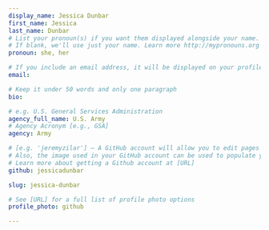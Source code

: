 ```yaml
---
display_name: Jessica Dunbar
first_name: Jessica
last_name: Dunbar
# List your pronoun(s) if you want them displayed alongside your name.
# If blank, we'll use just your name. Learn more http://mypronouns.org
pronoun: she, her

# If you include an email address, it will be displayed on your profile page
email: 

# Keep it under 50 words and only one paragraph
bio: 

# e.g. U.S. General Services Administration
agency_full_name: U.S. Army
# Agency Acronym [e.g., GSA]
agency: Army

# [e.g. 'jeremyzilar'] — A GitHub account will allow you to edit pages on Digital.gov.
# Also, the image used in your GitHub account can be used to populate your digital.gov profile photo.
# Learn more about getting a Github account at [URL]
github: jessicadunbar

slug: jessica-dunbar

# See [URL] for a full list of profile photo options
profile_photo: github

---
```

